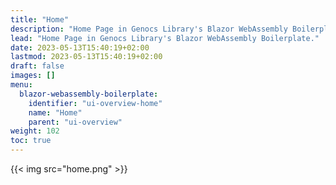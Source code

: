 ```yaml
---
title: "Home"
description: "Home Page in Genocs Library's Blazor WebAssembly Boilerplate."
lead: "Home Page in Genocs Library's Blazor WebAssembly Boilerplate."
date: 2023-05-13T15:40:19+02:00
lastmod: 2023-05-13T15:40:19+02:00
draft: false
images: []
menu:
  blazor-webassembly-boilerplate:
    identifier: "ui-overview-home"
    name: "Home"
    parent: "ui-overview"
weight: 102
toc: true
---
```



{{< img src="home.png" >}}
